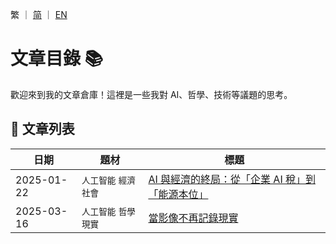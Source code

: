 繁 ｜ [简](./README_SC.md) ｜ [EN](./README_EN.md)

# 文章目錄 📚

歡迎來到我的文章倉庫！這裡是一些我對 AI、哲學、技術等議題的思考。

## 📌 文章列表

| 日期       | 題材           | 標題                         |
| ---------- | -------------- | ---------------------------- |
| 2025-01-22 | `人工智能` `經濟` `社會` | [AI 與經濟的終局：從「企業 AI 稅」到「能源本位」](./ZH/2025-01-22_1.md) |
| 2025-03-16 | `人工智能` `哲學` `現實` | [當影像不再記錄現實](./ZH/2025-03-16_1.md) |
